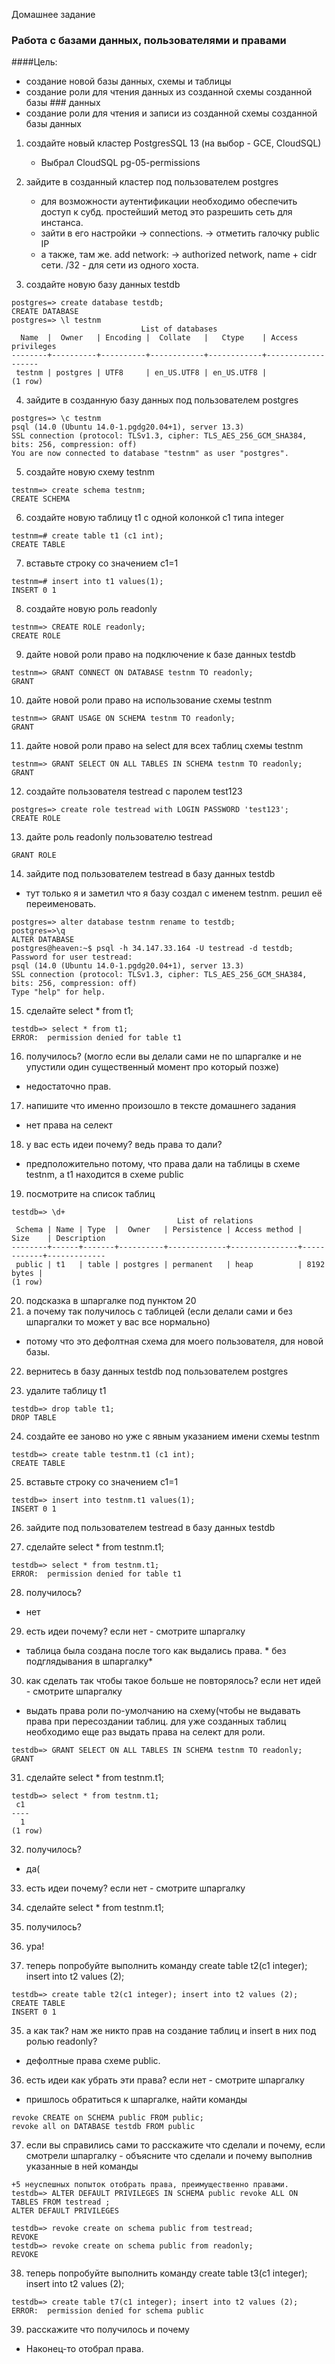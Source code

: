 Домашнее задание

### Работа с базами данных, пользователями и правами
####Цель:

- создание новой базы данных, схемы и таблицы
- создание роли для чтения данных из созданной схемы созданной базы ### данных
- создание роли для чтения и записи из созданной схемы созданной базы данных

1. создайте новый кластер PostgresSQL 13 (на выбор - GCE, CloudSQL)
	- Выбрал CloudSQL 
	pg-05-permissions 

2. зайдите в созданный кластер под пользователем postgres
	- для возможности аутентификации необходимо обеспечить доступ к субд. простейший метод это разрешить сеть для инстанса. 
	- зайти в его настройки -> connections. -> отметить галочку public IP 
	- а также, там же. add network: 
	-> authorized network,  name + cidr сети. /32 - для сети из одного хоста.
3. создайте новую базу данных testdb
	
```
postgres=> create database testdb;
CREATE DATABASE
postgres=> \l testnm
                             List of databases
  Name  |  Owner   | Encoding |  Collate   |   Ctype    | Access privileges 
--------+----------+----------+------------+------------+-------------------
 testnm | postgres | UTF8     | en_US.UTF8 | en_US.UTF8 | 
(1 row)
```

4. зайдите в созданную базу данных под пользователем postgres

```
postgres=> \c testnm
psql (14.0 (Ubuntu 14.0-1.pgdg20.04+1), server 13.3)
SSL connection (protocol: TLSv1.3, cipher: TLS_AES_256_GCM_SHA384, bits: 256, compression: off)
You are now connected to database "testnm" as user "postgres".
```

5. создайте новую схему testnm

```
testnm=> create schema testnm;
CREATE SCHEMA
```

6. создайте новую таблицу t1 с одной колонкой c1 типа integer

```
testnm=# create table t1 (c1 int);
CREATE TABLE
```

7. вставьте строку со значением c1=1

```
testnm=# insert into t1 values(1);
INSERT 0 1
```

8. создайте новую роль readonly

```
testnm=> CREATE ROLE readonly;
CREATE ROLE
```

9. дайте новой роли право на подключение к базе данных testdb

```
testnm=> GRANT CONNECT ON DATABASE testnm TO readonly;
GRANT
```

10. дайте новой роли право на использование схемы testnm

```
testnm=> GRANT USAGE ON SCHEMA testnm TO readonly;
GRANT
```

11. дайте новой роли право на select для всех таблиц схемы testnm

```
testnm=> GRANT SELECT ON ALL TABLES IN SCHEMA testnm TO readonly;
GRANT
```

12. создайте пользователя testread с паролем test123

```
postgres=> create role testread with LOGIN PASSWORD 'test123';
CREATE ROLE
```

13. дайте роль readonly пользователю testread

```postgres=> grant readonly to testread;
GRANT ROLE
```

14. зайдите под пользователем testread в базу данных testdb
 - тут только я и заметил что я базу создал с именем testnm. 
решил её переименовать. 
```
postgres=> alter database testnm rename to testdb;
postgres=>\q
ALTER DATABASE
postgres@heaven:~$ psql -h 34.147.33.164 -U testread -d testdb; 
Password for user testread: 
psql (14.0 (Ubuntu 14.0-1.pgdg20.04+1), server 13.3)
SSL connection (protocol: TLSv1.3, cipher: TLS_AES_256_GCM_SHA384, bits: 256, compression: off)
Type "help" for help.
```

15. сделайте select * from t1;

```
testdb=> select * from t1;
ERROR:  permission denied for table t1
```

16. получилось? (могло если вы делали сами не по шпаргалке и не упустили один существенный момент про который позже)
 - недостаточно прав.
17. напишите что именно произошло в тексте домашнего задания
  - нет права на селект
18. у вас есть идеи почему? ведь права то дали?
  -  предположительно потому, что права дали на таблицы в схеме testnm, а t1 находится в схеме public
19. посмотрите на список таблиц

```
testdb=> \d+
                                     List of relations
 Schema | Name | Type  |  Owner   | Persistence | Access method |    Size    | Description 
--------+------+-------+----------+-------------+---------------+------------+-------------
 public | t1   | table | postgres | permanent   | heap          | 8192 bytes | 
(1 row)
```

20. подсказка в шпаргалке под пунктом 20
21. а почему так получилось с таблицей (если делали сами и без шпаргалки то может у вас все нормально)
   - потому что это дефолтная схема для моего пользователя, для новой базы.
22. вернитесь в базу данных testdb под пользователем postgres

23. удалите таблицу t1
```
testdb=> drop table t1;
DROP TABLE
```

24. создайте ее заново но уже с явным указанием имени схемы testnm

```
testdb=> create table testnm.t1 (c1 int);
CREATE TABLE
```

25. вставьте строку со значением c1=1

```
testdb=> insert into testnm.t1 values(1);
INSERT 0 1
```
26. зайдите под пользователем testread в базу данных testdb

27. сделайте select * from testnm.t1;
```
testdb=> select * from testnm.t1;
ERROR:  permission denied for table t1
```

28. получилось?
  -  нет
29. есть идеи почему? если нет - смотрите шпаргалку
  -  таблица была создана после того как выдались права. * без подглядывания в шпаргалку*
30. как сделать так чтобы такое больше не повторялось? если нет идей - смотрите шпаргалку
  - выдать права роли по-умолчанию на схему(чтобы не выдавать права при пересоздании таблиц. для уже созданных таблиц необходимо еще раз выдать права на селект для роли.
```
testdb=> GRANT SELECT ON ALL TABLES IN SCHEMA testnm TO readonly;
GRANT
```
31. сделайте select * from testnm.t1;
```
testdb=> select * from testnm.t1;
 c1 
----
  1
(1 row)
```

32. получилось?
 - да(
33. есть идеи почему? если нет - смотрите шпаргалку
31. сделайте select * from testnm.t1;
32. получилось?
33. ура!

34. теперь попробуйте выполнить команду create table t2(c1 integer); insert into t2 values (2);
```
testdb=> create table t2(c1 integer); insert into t2 values (2);
CREATE TABLE
INSERT 0 1
```
35. а как так? нам же никто прав на создание таблиц и insert в них под ролью readonly?
 - дефолтные права схеме public. 
36. есть идеи как убрать эти права? если нет - смотрите шпаргалку
 - пришлось обратиться к шпаргалке, найти команды
```
revoke CREATE on SCHEMA public FROM public; 
revoke all on DATABASE testdb FROM public
```

37. если вы справились сами то расскажите что сделали и почему, если смотрели шпаргалку - объясните что сделали и почему выполнив указанные в ней команды
```
+5 неуспешных попыток отобрать права, преимущественно правами.
testdb=> ALTER DEFAULT PRIVILEGES IN SCHEMA public revoke ALL ON TABLES FROM testread ;
ALTER DEFAULT PRIVILEGES

testdb=> revoke create on schema public from testread;
REVOKE
testdb=> revoke create on schema public from readonly;
REVOKE
```

38. теперь попробуйте выполнить команду create table t3(c1 integer); insert into t2 values (2);
```
testdb=> create table t7(c1 integer); insert into t2 values (2);
ERROR:  permission denied for schema public
```
39. расскажите что получилось и почему 
- Наконец-то отобрал права. 
